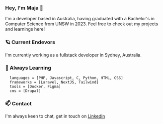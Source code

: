 ### Hey, I'm Maja 🪩
I'm a developer based in Australia, having graduated with a Bachelor's in Computer Science from UNSW in 2023. Feel free to check out my projects and learnings here!

### 🪐 Current Endevors
I'm currently working as a fullstack developer in Sydney, Australia.

### 🔭 Always Learning

```
  languages = [PHP, Javascript, C, Python, HTML, CSS]
  frameworks = [Laravel, NextJS, Tailwind]
  tools = [Docker, Figma]
  cms = [Drupal]
```

### 📫 Contact
I'm always keen to chat, get in touch on [Linkedin](https://www.linkedin.com/in/maja-sieczko)

<!--
**ma-chmiel/ma-chmiel** is a ✨ _special_ ✨ repository because its `README.md` (this file) appears on your GitHub profile.

- 🔭 I’m currently working on ...
- 🌱 I’m currently learning ...
- 👯 I’m looking to collaborate on ...
- 🤔 I’m looking for help with ...
- 💬 Ask me about ...
- 📫 How to reach me: ...
- 😄 Pronouns: ...
- ⚡ Fun fact: ...
- 🪩
- 🪐
-->
